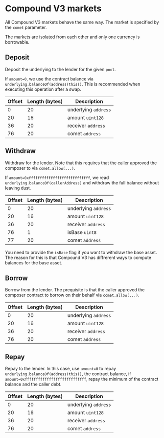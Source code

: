 # Compound V3 markets

All Compound V3 markets behave the same way. The market is specified by the `comet` parameter.

The markets are isolated from each other and only one currency is borrowable.

## Deposit

Deposit the underlying to the lender for the given `pool`.

If `amount=0`, we use the contract balance via `underlying.balanceOf(address(this))`. This is recommended when executing this operation after a swap.

| Offset | Length (bytes) | Description          |
| ------ | -------------- | -------------------- |
| 0      | 20             | underlying `address` |
| 20     | 16             | amount `uint128`     |
| 36     | 20             | receiver `address`   |
| 76     | 20             | comet `address`      |

## Withdraw

Withdraw for the lender. Note that this requires that the caller approved the composer to via `comet.allow(...)`.

If `amount=0xffffffffffffffffffffffffffff`, we read `underlying.balanceOf(callerAddress)` and withdraw the full balance without leaving dust.

| Offset | Length (bytes) | Description          |
| ------ | -------------- | -------------------- |
| 0      | 20             | underlying `address` |
| 20     | 16             | amount `uint128`     |
| 36     | 20             | receiver `address`   |
| 76     | 1              | isBase `uint8`       |
| 77     | 20             | comet `address`      |

You need to provide the `isBase` flag if you want to withdraw the base asset. The reason for this is that Compound V3 has diffrerent ways to compute balances for the base asset.

## Borrow

Borrow from the lender. The prequisite is that the caller approved the composer contract to borrow on their behalf via `comet.allow(...)`.

| Offset | Length (bytes) | Description          |
| ------ | -------------- | -------------------- |
| 0      | 20             | underlying `address` |
| 20     | 16             | amount `uint128`     |
| 36     | 20             | receiver `address`   |
| 76     | 20             | comet `address`      |

## Repay

Repay to the lender. In this case, use `amount=0` to repay `underlying.balanceOf(address(this))`, the contract balance, if `amount=0xffffffffffffffffffffffffffff`, repay the minimum of the contract balance and the caller debt.

| Offset | Length (bytes) | Description          |
| ------ | -------------- | -------------------- |
| 0      | 20             | underlying `address` |
| 20     | 16             | amount `uint128`     |
| 36     | 20             | receiver `address`   |
| 76     | 20             | comet `address`      |
